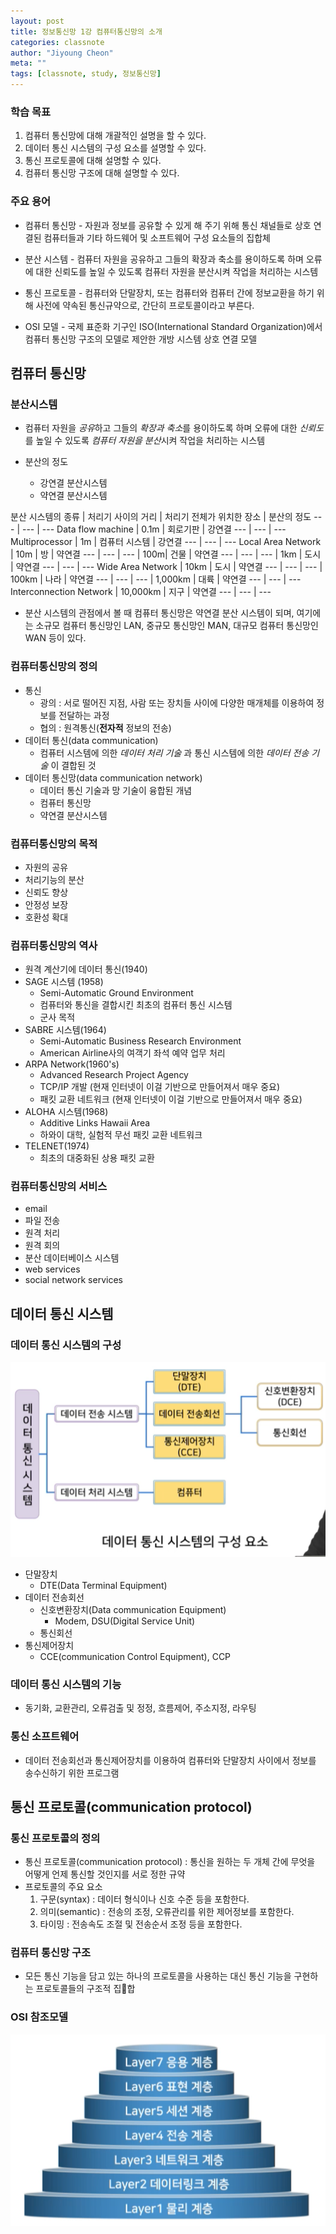 ```yaml
---
layout: post
title: 정보통신망 1강 컴퓨터통신망의 소개
categories: classnote
author: "Jiyoung Cheon"
meta: ""
tags: [classnote, study, 정보통신망]
---
```


### 학습 목표

1. 컴퓨터 통신망에 대해 개괄적인 설명을 할 수 있다.
2. 데이터 통신 시스템의 구성 요소를 설명할 수 있다.
3. 통신 프로토콜에 대해 설명할 수 있다.
4. 컴퓨터 통신망 구조에 대해 설명할 수 있다.

### 주요 용어

* 컴퓨터 통신망 - 자원과 정보를 공유할 수 있게 해 주기 위해 통신 채널들로 상호 연결된 컴퓨터들과 기타 하드웨어 및 소프트웨어 구성 요소들의 집합체

* 분산 시스템 - 컴퓨터 자원을 공유하고 그들의 확장과 축소를 용이하도록 하며 오류에 대한 신뢰도를 높일 수 있도록 컴퓨터 자원을 분산시켜 작업을 처리하는 시스템

* 통신 프로토콜 - 컴퓨터와 단말장치, 또는 컴퓨터와 컴퓨터 간에 정보교환을 하기 위해 사전에 약속된 통신규약으로, 간단히 프로토콜이라고 부른다.

* OSI 모델 - 국제 표준화 기구인 ISO(International Standard Organization)에서 컴퓨터 통신망 구조의 모델로 제안한 개방 시스템 상호 연결 모델


## 컴퓨터 통신망
### 분산시스템
* 컴퓨터 자원을 *공유*하고 그들의 *확장과 축소*를 용이하도록 하며 오류에 대한 *신뢰도*를 높일 수 있도록 *컴퓨터 자원을 분산*시켜 작업을 처리하는 시스템

* 분산의 정도
  * 강연결 분산시스템
  * 약연결 분산시스템

분산 시스템의 종류 | 처리기 사이의 거리 | 처리기 전체가 위치한 장소 | 분산의 정도
--- | --- | ---
Data flow machine | 0.1m | 회로기판 | 강연결
--- | --- | ---
Multiprocessor | 1m | 컴퓨터 시스템 | 강연결
--- | --- | ---
Local Area Network | 10m | 방 | 약연결
--- | --- | ---
                   | 100m| 건물 | 약연결
--- | --- | ---
                   | 1km | 도시 | 약연결
--- | --- | ---
Wide Area Network   | 10km | 도시 | 약연결
--- | --- | ---
                    | 100km | 나라 | 약연결
--- | --- | ---
                  | 1,000km | 대륙 | 약연결
--- | --- | ---
Interconnection Network | 10,000km | 지구 | 약연결
--- | --- | ---

* 분산 시스템의 관점에서 볼 때 컴퓨터 통신망은 약연결 분산 시스템이 되며, 여기에는 소규모 컴퓨터 통신망인 LAN, 중규모 통신망인 MAN, 대규모 컴퓨터 통신망인 WAN 등이 있다.


### 컴퓨터통신망의 정의
* 통신
  * 광의 : 서로 떨어진 지점, 사람 또는 장치들 사이에 다양한 매개체를 이용하여 정보를 전달하는 과정
  * 협의 : 원격통신(**전자적** 정보의 전송)
* 데이터 통신(data communication)
  * 컴퓨터 시스템에 의한 *데이터 처리 기술* 과 통신 시스템에 의한 *데이터 전송 기술* 이 결합된 것
* 데이터 통신망(data communication network)
  * 데이터 통신 기술과 망 기술이 융합된 개념
  * 컴퓨터 통신망
  * 약연결 분산시스템

### 컴퓨터통신망의 목적
* 자원의 공유
* 처리기능의 분산
* 신뢰도 향상
* 안정성 보장
* 호환성 확대

### 컴퓨터통신망의 역사
* 원격 계산기에 데이터 통신(1940)
* SAGE 시스템 (1958)
  * Semi-Automatic Ground Environment
  * 컴퓨터와 통신을 결합시킨 최초의 컴퓨터 통신 시스템
  * 군사 목적
* SABRE 시스템(1964)
  * Semi-Automatic Business Research Environment
  * American Airline사의 여객기 좌석 예약 업무 처리
* ARPA Network(1960's)
  * Advanced Research Project Agency
  * TCP/IP 개발 (현재 인터넷이 이걸 기반으로 만들어져서 매우 중요)
  * 패킷 교환 네트워크 (현재 인터넷이 이걸 기반으로 만들어져서 매우 중요)
* ALOHA 시스템(1968)
  * Additive Links Hawaii Area
  * 하와이 대학, 실험적 무선 패킷 교환 네트워크
* TELENET(1974)
  * 최초의 대중화된 상용 패킷 교환

### 컴퓨터통신망의 서비스
  * email
  * 파일 전송
  * 원격 처리
  * 원격 회의
  * 분산 데이터베이스 시스템
  * web services
  * social network services

## 데이터 통신 시스템
### 데이터 통신 시스템의 구성
![datacommunicationsystem.png](/assets/images/datacommunicationsystem.png)
* 단말장치
  * DTE(Data Terminal Equipment)
* 데이터 전송회선
  * 신호변환장치(Data communication Equipment)
    * Modem, DSU(Digital Service Unit)
  * 통신회선
* 통신제어장치
  * CCE(communication Control Equipment), CCP

### 데이터 통신 시스템의 기능
* 동기화, 교환관리, 오류검출 및 정정, 흐름제어, 주소지정, 라우팅

### 통신 소프트웨어
* 데이터 전송회선과 통신제어장치를 이용하여 컴퓨터와 단말장치 사이에서 정보를 송수신하기 위한 프로그램

## 통신 프로토콜(communication protocol)
### 통신 프로토콜의 정의
* 통신 프로토콜(communication protocol) : 통신을 원하는 두 개체 간에 무엇을 어떻게 언제 통신할 것인지를 서로 정한 규약
* 프로토콜의 주요 요소
  1. 구문(syntax) : 데이터 형식이나 신호 수준 등을 포함한다.
  2. 의미(semantic) : 전송의 조정, 오류관리를 위한 제어정보를 포함한다.
  3. 타이밍 : 전송속도 조절 및 전송순서 조정 등을 포함한다.
### 컴퓨터 통신망 구조
* 모든 통신 기능을 담고 있는 하나의 프로토콜을 사용하는 대신 통신 기능을 구현하는 프로토콜들의 구조적 집합

### OSI 참조모델
![osimodel.png](/assets/images/osimodel.png)
